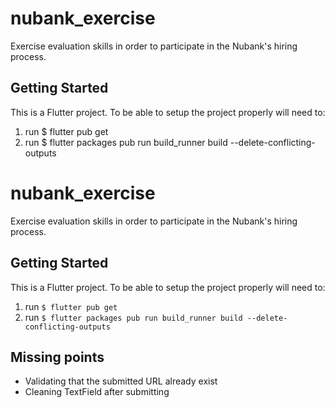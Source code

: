 # nubank_exercise

Exercise evaluation skills in order to participate in the Nubank's hiring process.

## Getting Started

This is a Flutter project. To be able to setup the project properly will need to:

1. run $ flutter pub get
2. run $ flutter packages pub run build_runner build --delete-conflicting-outputs 
# nubank_exercise

Exercise evaluation skills in order to participate in the Nubank's hiring process.

## Getting Started

This is a Flutter project. To be able to setup the project properly will need to:

1. run `$ flutter pub get`
2. run `$ flutter packages pub run build_runner build --delete-conflicting-outputs`

## Missing points

- Validating that the submitted URL already exist
- Cleaning TextField after submitting